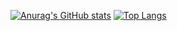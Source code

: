 [![Anurag's GitHub stats](https://github-readme-stats.vercel.app/api?username=mohammadsaadati80&theme=jolly&hide=prs&count_private=true&show_icons=true&include_all_commits=true)](https://github.com/anuraghazra/github-readme-stats) 
[![Top Langs](https://github-readme-stats.vercel.app/api/top-langs/?username=mohammadsaadati80&layout=compact&langs_count=9&hide=css,html,jupyter%20notebook,tex&theme=jolly)](https://github.com/anuraghazra/github-readme-stats)
